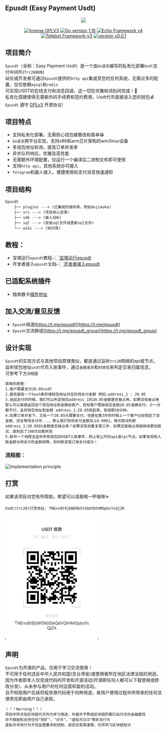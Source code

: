 ## Epusdt (Easy Payment Usdt)
<p align="center">
<img src="wiki/img/usdtlogo.png">
</p>
<p align="center">
<a href="https://www.gnu.org/licenses/gpl-3.0.html"><img src="https://img.shields.io/badge/license-GPLV3-blue" alt="license GPLV3"></a>
<a href="https://golang.org"><img src="https://img.shields.io/badge/Golang-1.16-red" alt="Go version 1.16"></a>
<a href="https://echo.labstack.com"><img src="https://img.shields.io/badge/Echo Framework-v4-blue" alt="Echo Framework v4"></a>
<a href="https://github.com/tucnak/telebot"><img src="https://img.shields.io/badge/Telebot Framework-v3-lightgrey" alt="Telebot Framework-v3"></a>
<a href="https://github.com/assimon/epusdt/releases/tag/v0.0.1"><img src="https://img.shields.io/badge/version-v0.0.1-green" alt="version v0.0.1"></a>
</p>


## 项目简介
`Epusdt`（全称：Easy Payment Usdt）是一个由`Go语言`编写的私有化部署`Usdt`支付中间件(`Trc20网络`)     
站长或开发者可通过`Epusdt`提供的`http api`集成至您的任何系统，无需过多的配置，仅仅依赖`mysql`和`redis`      
可实现USDT的在线支付和消息回调，这一切在优雅和顷刻间完成！🎉        
私有化搭建使得无需额外的手续费和签约费用，Usdt代币直接进入您的钱包💰      
`Epusdt` 遵守 [GPLv3](https://www.gnu.org/licenses/gpl-3.0.html) 开源协议!

## 项目特点
- 支持私有化部署，无需担心钱包被篡改和吞单😁
- `Go语言`跨平台实现，支持x86和arm芯片架构的win/linux设备
- 多钱包地址轮询，提高订单并发率
- 异步队列响应，优雅及高性能
- 无需额外环境配置，仅运行一个编译后二进制文件即可使用
- 支持`http api`，其他系统亦可接入
- `Telegram`机器人接入，便捷使用和支付消息快速通知

## 项目结构
```
Epusdt
    ├── plugins ---> (已集成的插件库，例如dujiaoka)
    ├── src ---> (项目核心目录）
    ├── sdk ---> (接入SDK)
    ├── sql ---> (安装sql文件或更新sql文件)
    └── wiki ---> (知识库)
```

## 教程：
- 宝塔运行`epusdt`教程👉🏻[宝塔运行epusdt](wiki/BT_RUN.md)
- 开发者接入`epusdt`文档👉🏻[开发者接入epusdt](wiki/API.md)

## 已适配系统插件
- 独角数卡[插件地址](plugins/dujiaoka)

## 加入交流/意见反馈
- `Epusdt`频道[https://t.me/epusdt](https://t.me/epusdt)
- `Epusdt`交流群组[https://t.me/epusdt_group](https://t.me/epusdt_group)

## 设计实现
`Epusdt`的实现方式与其他项目原理类似，都是通过监听`trc20`网络的api或节点，      
监听钱包地址`usdt`代币入账事件，通过`金额差异`和`时效性`来判定交易归属信息，     
可参考下方`流程图`
```
简单的原理：
1.客户需要支付20.05usdt
2.服务器有一个hash表存储钱包地址对应的待支付金额 例如:address_1 : 20.05
3.发起支付的时候，我们可以判定钱包address_1的20.05金额是否被占用，如果没有被占用那么可以直接返回这个钱包地址和金额给客户，告知客户需按规定金额20.05准确支付，少一分都不行。且将钱包地址和金额 address_1:20.05锁起来，有效期10分钟。
4.如果订单并发下，又有一个20.05元需要支付，但是在第3步的时候上一个客户已经锁定了该金额，还在等待支付中...，那么我们将待支付金额加上0.0001，再次尝试判断address_1:20.0501金额是否被占用？如果没有则重复第三步，如果还是被占用就继续累加尝试，直到加了100次后都失败
5.新开一个线程去监听所有钱包的USDT入账事件，网上有公开的api或rpc节点。如果发现有入账金额与待支付的金额相等。则判断该笔订单支付成功！
```
### 流程图：
![Implementation principle](wiki/img/implementation_principle.jpg)

## 打赏
如果该项目对您有所帮助，希望可以请我喝一杯咖啡☕️
```
Usdt(trc20)打赏地址: TNEns8t9jbWENbStkQdVQtHMGpbsYsQjZK
```
<img src="wiki/img/usdt_thanks.jpeg" width = "300" height = "400" alt="usdt扫码打赏"/>




## 声明
`Epusdt`为开源的产品，仅用于学习交流使用！       
不可用于任何违反中华人民共和国(含台湾省)或使用者所在地区法律法规的用途。           
因为作者即本人仅完成代码的开发和开源活动(开源即任何人都可以下载使用或修改分发)，从未参与用户的任何运营和盈利活动。       
且不知晓用户后续将程序源代码用于何种用途，故用户使用过程中所带来的任何法律责任即由用户自己承担。            
```
！！！Warning！！！
项目中所涉及区块链代币均为学习用途，作者并不赞成区块链所繁衍出代币的金融属性
亦不鼓励和支持任何"挖矿"，"炒币"，"虚拟币ICO"等非法行为
虚拟币市场行为不受监管要求和控制，投资交易需谨慎，仅供学习区块链知识
```
